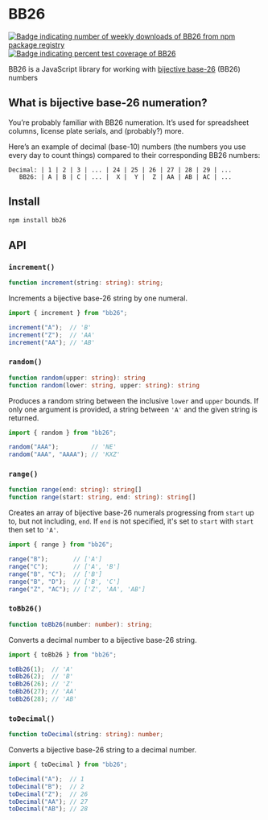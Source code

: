 # BB26

[![Badge indicating number of weekly downloads of BB26 from npm package registry](https://badgen.net/npm/dw/bb26)](https://www.npmjs.com/package/bb26)
[![Badge indicating percent test coverage of BB26](https://badgen.net/codeclimate/coverage/patrik-csak/BB26?label=test+coverage)](https://codeclimate.com/github/patrik-csak/BB26/test_coverage)

BB26 is a JavaScript library for working with [bijective base-26](https://en.wikipedia.org/wiki/Bijective_numeration#The_bijective_base-26_system) (BB26) numbers

## What is bijective base-26 numeration?

You’re probably familiar with BB26 numeration. It’s used for spreadsheet columns, license plate serials, and (probably?) more.

Here’s an example of decimal (base-10) numbers (the numbers you use every day to count things) compared to their corresponding BB26 numbers:

```
Decimal: | 1 | 2 | 3 | ... | 24 | 25 | 26 | 27 | 28 | 29 | ...
   BB26: | A | B | C | ... |  X |  Y |  Z | AA | AB | AC | ...
```

## Install

```sh
npm install bb26
```

## API

### `increment()`

```ts
function increment(string: string): string;
```

Increments a bijective base-26 string by one numeral.

```js
import { increment } from "bb26";

increment("A");  // 'B'
increment("Z");  // 'AA'
increment("AA"); // 'AB'
```

### `random()`

```ts
function random(upper: string): string
function random(lower: string, upper: string): string
```

Produces a random string between the inclusive `lower` and `upper` bounds. If only one argument is provided, a string between `'A'` and the given string is returned.

```js
import { random } from "bb26";

random("AAA");         // 'NE'
random("AAA", "AAAA"); // 'KXZ'
```

### `range()`

```ts
function range(end: string): string[]
function range(start: string, end: string): string[]
```

Creates an array of bijective base-26 numerals progressing from `start` up to, but not including, `end`. If `end` is not specified, it's set to `start` with `start` then set to `'A'`.

```js
import { range } from "bb26";

range("B");       // ['A']
range("C");       // ['A', 'B']
range("B", "C");  // ['B']
range("B", "D");  // ['B', 'C']
range("Z", "AC"); // ['Z', 'AA', 'AB']
```

### `toBb26()`

```ts
function toBb26(number: number): string;
```

Converts a decimal number to a bijective base-26 string.

```js
import { toBb26 } from "bb26";

toBb26(1);  // 'A'
toBb26(2);  // 'B'
toBb26(26); // 'Z'
toBb26(27); // 'AA'
toBb26(28); // 'AB'
```

### `toDecimal()`

```ts
function toDecimal(string: string): number;
```

Converts a bijective base-26 string to a decimal number.

```js
import { toDecimal } from "bb26";

toDecimal("A");  // 1
toDecimal("B");  // 2
toDecimal("Z");  // 26
toDecimal("AA"); // 27
toDecimal("AB"); // 28
```
